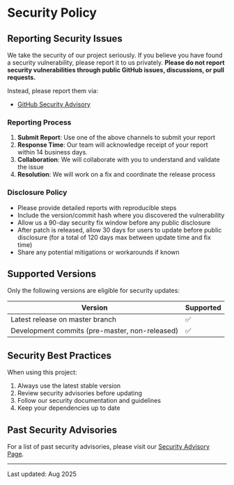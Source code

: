 # Security Policy

## Reporting Security Issues

We take the security of our project seriously. If you believe you have found a security vulnerability, please report it to us privately. **Please do not report security vulnerabilities through public GitHub issues, discussions, or pull requests.**

Instead, please report them via:
- [GitHub Security Advisory](https://github.com/Significant-Gravitas/gravitasml/security/advisories/new)

### Reporting Process
1. **Submit Report**: Use one of the above channels to submit your report
2. **Response Time**: Our team will acknowledge receipt of your report within 14 business days.
3. **Collaboration**: We will collaborate with you to understand and validate the issue
4. **Resolution**: We will work on a fix and coordinate the release process

### Disclosure Policy
- Please provide detailed reports with reproducible steps
- Include the version/commit hash where you discovered the vulnerability
- Allow us a 90-day security fix window before any public disclosure
- After patch is released, allow 30 days for users to update before public disclosure (for a total of 120 days max between update time and fix time)
- Share any potential mitigations or workarounds if known

## Supported Versions
Only the following versions are eligible for security updates:

| Version | Supported |
|---------|-----------|
| Latest release on master branch | ✅ |
| Development commits (pre-master, non-released) | ✅ |

## Security Best Practices
When using this project:
1. Always use the latest stable version
2. Review security advisories before updating
3. Follow our security documentation and guidelines
4. Keep your dependencies up to date

## Past Security Advisories
For a list of past security advisories, please visit our [Security Advisory Page](https://github.com/Significant-Gravitas/gravitasml/security/advisories).

---
Last updated: Aug 2025
